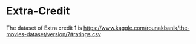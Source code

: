 # Extra-Credit
The dataset of Extra credit 1 is https://www.kaggle.com/rounakbanik/the-movies-dataset/version/7#ratings.csv
